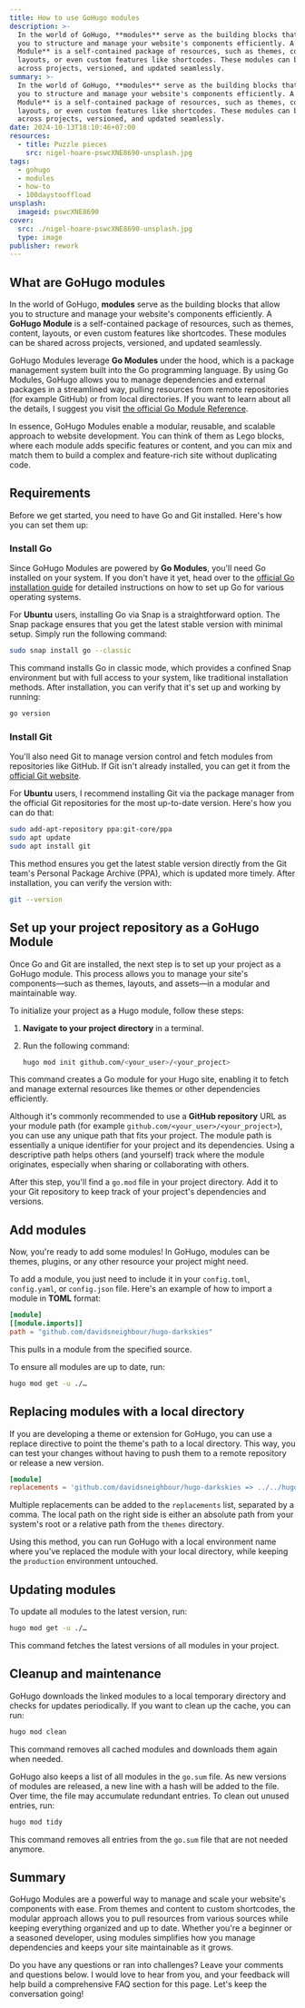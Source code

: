 ```yaml
---
title: How to use GoHugo modules
description: >-
  In the world of GoHugo, **modules** serve as the building blocks that allow
  you to structure and manage your website's components efficiently. A **GoHugo
  Module** is a self-contained package of resources, such as themes, content,
  layouts, or even custom features like shortcodes. These modules can be shared
  across projects, versioned, and updated seamlessly.
summary: >-
  In the world of GoHugo, **modules** serve as the building blocks that allow
  you to structure and manage your website's components efficiently. A **GoHugo
  Module** is a self-contained package of resources, such as themes, content,
  layouts, or even custom features like shortcodes. These modules can be shared
  across projects, versioned, and updated seamlessly.
date: 2024-10-13T18:10:46+07:00
resources:
  - title: Puzzle pieces
    src: nigel-hoare-pswcXNE8690-unsplash.jpg
tags:
  - gohugo
  - modules
  - how-to
  - 100daystooffload
unsplash:
  imageid: pswcXNE8690
cover:
  src: ./nigel-hoare-pswcXNE8690-unsplash.jpg
  type: image
publisher: rework
---
```


## What are GoHugo modules

In the world of GoHugo, **modules** serve as the building blocks that allow you to structure and manage your website's components efficiently. A **GoHugo Module** is a self-contained package of resources, such as themes, content, layouts, or even custom features like shortcodes. These modules can be shared across projects, versioned, and updated seamlessly.

GoHugo Modules leverage **Go Modules** under the hood, which is a package management system built into the Go programming language. By using Go Modules, GoHugo allows you to manage dependencies and external packages in a streamlined way, pulling resources from remote repositories (for example GitHub) or from local directories. If you want to learn about all the details, I suggest you visit [the official Go Module Reference](https://go.dev/ref/mod).

In essence, GoHugo Modules enable a modular, reusable, and scalable approach to website development. You can think of them as Lego blocks, where each module adds specific features or content, and you can mix and match them to build a complex and feature-rich site without duplicating code.

## Requirements

Before we get started, you need to have Go and Git installed. Here's how you can set them up:

### Install Go

Since GoHugo Modules are powered by **Go Modules**, you'll need Go installed on your system. If you don't have it yet, head over to the [official Go installation guide](https://go.dev/doc/install) for detailed instructions on how to set up Go for various operating systems.

For **Ubuntu** users, installing Go via Snap is a straightforward option. The Snap package ensures that you get the latest stable version with minimal setup. Simply run the following command:

```bash
sudo snap install go --classic
```

This command installs Go in classic mode, which provides a confined Snap environment but with full access to your system, like traditional installation methods. After installation, you can verify that it's set up and working by running:

```bash
go version
```

### Install Git

You'll also need Git to manage version control and fetch modules from repositories like GitHub. If Git isn't already installed, you can get it from the [official Git website](https://git-scm.com/downloads).

For **Ubuntu** users, I recommend installing Git via the package manager from the official Git repositories for the most up-to-date version. Here's how you can do that:

```bash
sudo add-apt-repository ppa:git-core/ppa
sudo apt update
sudo apt install git
```

This method ensures you get the latest stable version directly from the Git team's Personal Package Archive (PPA), which is updated more timely. After installation, you can verify the version with:

```bash
git --version
```

## Set up your project repository as a GoHugo Module

Once Go and Git are installed, the next step is to set up your project as a GoHugo module. This process allows you to manage your site's components—such as themes, layouts, and assets—in a modular and maintainable way.

To initialize your project as a Hugo module, follow these steps:

1. **Navigate to your project directory** in a terminal.

2. Run the following command:

   ```bash
   hugo mod init github.com/<your_user>/<your_project>
   ```

This command creates a Go module for your Hugo site, enabling it to fetch and manage external resources like themes or other dependencies efficiently.

Although it's commonly recommended to use a **GitHub repository** URL as your module path (for example `github.com/​<your_user>/​<your_project>`), you can use any unique path that fits your project. The module path is essentially a unique identifier for your project and its dependencies. Using a descriptive path helps others (and yourself) track where the module originates, especially when sharing or collaborating with others.

After this step, you'll find a `go.mod` file in your project directory. Add it to your Git repository to keep track of your project's dependencies and versions.

## Add modules

Now, you're ready to add some modules! In GoHugo, modules can be themes, plugins, or any other resource your project might need.

To add a module, you just need to include it in your `config.toml`, `config.yaml`, or `config.json` file. Here's an example of how to import a module in **TOML** format:

```toml
[module]
[[module.imports]]
path = "github.com/davidsneighbour/hugo-darkskies"
```

This pulls in a module from the specified source.

To ensure all modules are up to date, run:

```bash
hugo mod get -u ./…
```

## Replacing modules with a local directory

If you are developing a theme or extension for GoHugo, you can use a replace directive to point the theme's path to a local directory. This way, you can test your changes without having to push them to a remote repository or release a new version.

```toml
[module]
replacements = 'github.com/davidsneighbour/hugo-darkskies => ../../hugo-darkskies'
```

Multiple replacements can be added to the `replacements` list, separated by a comma. The local path on the right side is either an absolute path from your system's root or a relative path from the `themes` directory.

Using this method, you can run GoHugo with a local environment name where you've replaced the module with your local directory, while keeping the `production` environment untouched.

## Updating modules

To update all modules to the latest version, run:

```bash
hugo mod get -u ./…
```

This command fetches the latest versions of all modules in your project.

## Cleanup and maintenance

GoHugo downloads the linked modules to a local temporary directory and checks for updates periodically. If you want to clean up the cache, you can run:

```bash
hugo mod clean
```

This command removes all cached modules and downloads them again when needed.

GoHugo also keeps a list of all modules in the `go.sum` file. As new versions of modules are released, a new line with a hash will be added to the file. Over time, the file may accumulate redundant entries. To clean out unused entries, run:

```bash
hugo mod tidy
```

This command removes all entries from the `go.sum` file that are not needed anymore.

## Summary

GoHugo Modules are a powerful way to manage and scale your website's components with ease. From themes and content to custom shortcodes, the modular approach allows you to pull resources from various sources while keeping everything organized and up to date. Whether you're a beginner or a seasoned developer, using modules simplifies how you manage dependencies and keeps your site maintainable as it grows.

Do you have any questions or ran into challenges? Leave your comments and questions below. I would love to hear from you, and your feedback will help build a comprehensive FAQ section for this page. Let's keep the conversation going!
